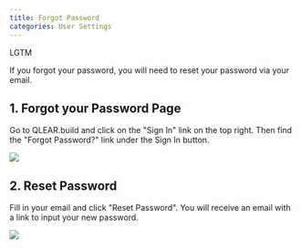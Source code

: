 ```yaml
---
title: Forgot Password
categories: User Settings
---
```

LGTM

If you forgot your password, you will need to reset your password via your email.

## 1. Forgot your Password Page

Go to QLEAR.build and click on the "Sign In" link on the top right.
Then find the "Forgot Password?" link under the Sign In button.


![](https://cloud.githubusercontent.com/assets/26155270/24237883/3087653e-0fe3-11e7-9180-27bf5459e20e.jpg)


## 2. Reset Password

Fill in your email and click "Reset Password". You will receive an email with a link to input your new password.

![](https://cloud.githubusercontent.com/assets/26155270/24238136/2b28f7e6-0fe4-11e7-9cce-146855737e9a.png)